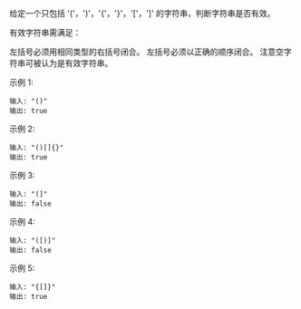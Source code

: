 给定一个只包括 '('，')'，'{'，'}'，'['，']' 的字符串，判断字符串是否有效。

有效字符串需满足：

左括号必须用相同类型的右括号闭合。
左括号必须以正确的顺序闭合。
注意空字符串可被认为是有效字符串。

示例 1:

    输入: "()"
    输出: true
示例 2:

    输入: "()[]{}"
    输出: true
示例 3:
    
    输入: "(]"
    输出: false
示例 4:

    输入: "([)]"
    输出: false
示例 5:
    
    输入: "{[]}"
    输出: true